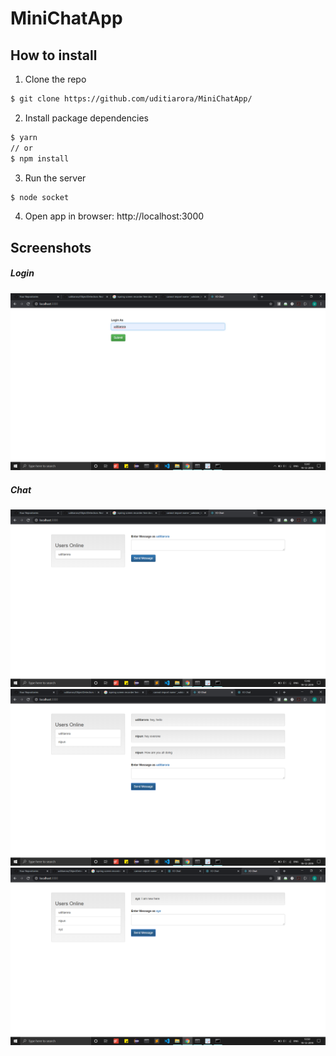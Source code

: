 # MiniChatApp



## How to install

1. Clone the repo

```bash
$ git clone https://github.com/uditiarora/MiniChatApp/
```

2. Install package dependencies

```bash
$ yarn
// or
$ npm install
```

3. Run the server

```bash
$ node socket
```

4. Open app in browser: http://localhost:3000

## Screenshots

##### Login
![Login Form](./screenshots/chat1.png "Login Form")

##### Chat
![Chat App](./screenshots/chat2.png "Chat App")
![Chat App](./screenshots/chat3.png )
![Chat App](./screenshots/chat4.png )
